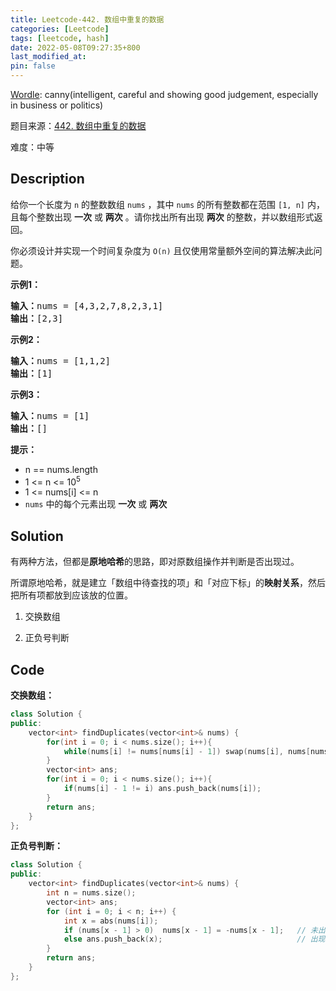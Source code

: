 ```yaml
---
title: Leetcode-442. 数组中重复的数据
categories: [Leetcode]
tags: [leetcode, hash]
date: 2022-05-08T09:27:35+800
last_modified_at: 
pin: false
---
```


[Wordle](https://www.nytimes.com/games/wordle/index.html): canny(intelligent, careful and showing good judgement, especially in business or politics)

题目来源：[442. 数组中重复的数据](https://leetcode-cn.com/problems/find-all-duplicates-in-an-array/)

难度：中等

## Description

给你一个长度为 `n` 的整数数组 `nums` ，其中 `nums` 的所有整数都在范围 `[1, n]` 内，且每个整数出现 **一次** 或 **两次** 。请你找出所有出现 **两次** 的整数，并以数组形式返回。

你必须设计并实现一个时间复杂度为 `O(n)` 且仅使用常量额外空间的算法解决此问题。


**示例1：**

<pre>
<strong>输入：</strong>nums = [4,3,2,7,8,2,3,1]
<strong>输出：</strong>[2,3]
</pre>

**示例2：**

<pre>
<strong>输入：</strong>nums = [1,1,2]
<strong>输出：</strong>[1]
</pre>

**示例3：**

<pre>
<strong>输入：</strong>nums = [1]
<strong>输出：</strong>[]
</pre>

**提示：**

- n == nums.length
- 1 <= n <= 10<sup>5</sup>
- 1 <= nums[i] <= n
- `nums` 中的每个元素出现 **一次** 或 **两次** 


## Solution

有两种方法，但都是**原地哈希**的思路，即对原数组操作并判断是否出现过。

所谓原地哈希，就是建立「数组中待查找的项」和「对应下标」的**映射关系**，然后把所有项都放到应该放的位置。

1. 交换数组

2. 正负号判断


## Code

**交换数组：**
```c++
class Solution {
public:
    vector<int> findDuplicates(vector<int>& nums) {
        for(int i = 0; i < nums.size(); i++){
            while(nums[i] != nums[nums[i] - 1]) swap(nums[i], nums[nums[i] - 1]);
        }
        vector<int> ans;
        for(int i = 0; i < nums.size(); i++){
            if(nums[i] - 1 != i) ans.push_back(nums[i]);
        }
        return ans;
    }
};
```

**正负号判断：**
```c++
class Solution {
public:
    vector<int> findDuplicates(vector<int>& nums) {
        int n = nums.size();
        vector<int> ans;
        for (int i = 0; i < n; i++) {
            int x = abs(nums[i]);
            if (nums[x - 1] > 0)  nums[x - 1] = -nums[x - 1];   // 未出现过，取反
            else ans.push_back(x);                              // 出现过，放出答案中
        }
        return ans;
    }
};
```